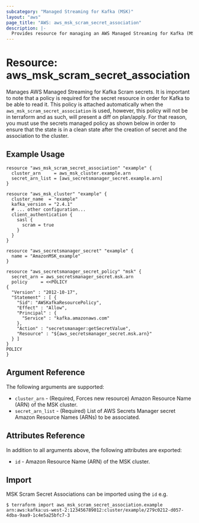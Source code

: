 ```yaml
---
subcategory: "Managed Streaming for Kafka (MSK)"
layout: "aws"
page_title: "AWS: aws_msk_scram_secret_association"
description: |-
  Provides resource for managing an AWS Managed Streaming for Kafka (MSK) Scram secret association
---
```


# Resource: aws_msk_scram_secret_association

Manages AWS Managed Streaming for Kafka Scram secrets.  It is important to note that a policy is required for the secret resource in order for Kafka to be able to read it. This policy is attached automatically when the `aws_msk_scram_secret_association` is used, however, this policy will not be in terraform and as such, will present a diff on plan/apply. For that reason, you must use the secrets managed policy as shown below in order to ensure that the state is in a clean state after the creation of secret and the association to the cluster.

## Example Usage

```hcl
resource "aws_msk_scram_secret_association" "example" {
  cluster_arn     = aws_msk_cluster.example.arn
  secret_arn_list = [aws_secretsmanager_secret.example.arn]
}

resource "aws_msk_cluster" "example" {
  cluster_name  = "example"
  kafka_version = "2.4.1"
  # ... other configuration...
  client_authentication {
    sasl {
      scram = true
    }
  }
}

resource "aws_secretsmanager_secret" "example" {
  name = "AmazonMSK_example"
}

resource "aws_secretsmanager_secret_policy" "msk" {
  secret_arn = aws_secretsmanager_secret.msk.arn
  policy     = <<POLICY
{
  "Version" : "2012-10-17",
  "Statement" : [ {
    "Sid": "AWSKafkaResourcePolicy",
    "Effect" : "Allow",
    "Principal" : {
      "Service" : "kafka.amazonaws.com"
    },
    "Action" : "secretsmanager:getSecretValue",
    "Resource" : "${aws_secretsmanager_secret.msk.arn}"
  } ]
}
POLICY
}
```

## Argument Reference

The following arguments are supported:

* `cluster_arn` - (Required, Forces new resource) Amazon Resource Name (ARN) of the MSK cluster.
* `secret_arn_list` - (Required) List of AWS Secrets Manager secret Amazon Resource Names (ARNs) to be associated.

## Attributes Reference

In addition to all arguments above, the following attributes are exported:

* `id` - Amazon Resource Name (ARN) of the MSK cluster.


## Import

MSK Scram Secret Associations can be imported using the `id` e.g.

```
$ terraform import aws_msk_scram_secret_association.example arn:aws:kafka:us-west-2:123456789012:cluster/example/279c0212-d057-4dba-9aa9-1c4e5a25bfc7-3
```
